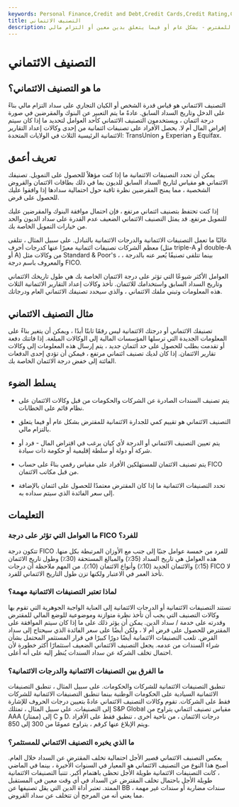 ```yaml
---
keywords: Personal Finance,Credit and Debt,Credit Cards,Credit Rating,Credit Score,Debt,Personal Loans
title: التصنيف الائتماني
description: التصنيف الائتماني هو تقييم الجدارة الائتمانية للمقترض - بشكل عام أو فيما يتعلق بدين معين أو التزام مالي.
---
```


# التصنيف الائتماني
## ما هو التصنيف الائتماني؟

التصنيف الائتماني هو قياس قدرة الشخص أو الكيان التجاري على سداد التزام مالي بناءً على الدخل وتاريخ السداد السابق. عادةً ما يتم التعبير عن البنوك والمقرضين في صورة درجة ائتمان ، ويستخدمون التصنيف الائتماني كأحد العوامل لتحديد ما إذا كان سيتم إقراض المال أم لا. يحصل الأفراد على تصنيفات ائتمانية من إحدى وكالات إعداد التقارير الائتمانية الرئيسية الثلاث في الولايات المتحدة: TransUnion و Experian و Equifax.

## تعريف أعمق

يمكن أن تحدد التصنيفات الائتمانية ما إذا كنت مؤهلاً للحصول على التمويل. تصنيفك الائتماني هو مقياس لتاريخ السداد السابق للديون بما في ذلك بطاقات الائتمان والقروض الشخصية ، مما يمنح المقرضين نظرة ثاقبة حول احتمالية سدادها إذا وافقوا عليك للحصول على قرض.

إذا كنت تحتفظ بتصنيف ائتماني مرتفع ، فإن احتمال موافقة البنوك والمقرضين عليك للتمويل مرتفع. قد يمثل التصنيف الائتماني الضعيف عدم القدرة على سداد الديون والحد من خيارات التمويل الخاصة بك.

غالبًا ما تعمل التصنيفات الائتمانية والدرجات الائتمانية بالتبادل. على سبيل المثال ، تتلقى معظم الشركات تصنيفات ائتمانية معبرًا عنها كدرجات أحرف (مثل triple-A أو double-A أو A) من وكالات مثل Standard & Poor's ، بينما تتلقى تصنيفًا يُعبر عنه بالدرجة ، والمعروف باسم درجة FICO.

العوامل الأكثر شيوعًا التي تؤثر على درجة الائتمان الخاصة بك هي طول تاريخك الائتماني وتاريخ السداد السابق واستخدامك للائتمان. تأخذ وكالات إعداد التقارير الائتمانية الثلاث هذه المعلومات وتبني ملفك الائتماني ، والذي سيحدد تصنيفك الائتماني العام ودرجاتك.

## مثال التصنيف الائتماني

تصنيفك الائتماني أو درجتك الائتمانية ليس رقمًا ثابتًا أبدًا ، ويمكن أن يتغير بناءً على المعلومات الجديدة التي ترسلها المؤسسات المالية إلى الوكالات المبلغة. إذا فاتتك دفعة أو تقدمت بطلب للحصول على حد ائتمان جديد ، يتم إرسال هذه المعلومات إلى وكالات تقارير الائتمان. إذا كان لديك تصنيف ائتماني مرتفع ، فيمكن أن تؤدي إحدى الدفعات الفائتة إلى خفض درجة الائتمان الخاصة بك.



## يسلط الضوء

- يتم تصنيف السندات الصادرة عن الشركات والحكومات من قبل وكالات الائتمان على نظام قائم على الخطابات.

- التصنيف الائتماني هو تقييم كمي للجدارة الائتمانية للمقترض بشكل عام أو فيما يتعلق بالتزام مالي.

- يتم تعيين التصنيف الائتماني أو الدرجة لأي كيان يرغب في اقتراض المال - فرد أو شركة أو دولة أو سلطة إقليمية أو حكومة ذات سيادة.

- يتم تصنيف الائتمان للمستهلكين الأفراد على مقياس رقمي بناءً على حساب FICO من قبل مكاتب الائتمان.

- تحدد التصنيفات الائتمانية ما إذا كان المقترض معتمدًا للحصول على ائتمان بالإضافة إلى سعر الفائدة الذي سيتم سداده به.

## التعليمات

### ما العوامل التي تؤثر على درجة FICO للفرد؟

تتكون درجة FICO للفرد من خمسة عوامل جنبًا إلى جنب مع الأوزان المرتبطة بكل منها. هذه العوامل هي تاريخ السداد (35٪) والمبالغ المستحقة (30٪) وطول تاريخ الائتمان (15٪) والائتمان الجديد (10٪) وأنواع الائتمان (10٪). من المهم ملاحظة أن درجات FICO لا تأخذ العمر في الاعتبار ولكنها تزن طول التاريخ الائتماني للفرد.

### لماذا تعتبر التصنيفات الائتمانية مهمة؟

تستند التصنيفات الائتمانية أو الدرجات الائتمانية إلى العناية الواجبة الجوهرية التي تقوم بها وكالات التصنيف التي يجب أن تأخذ نظرة متوازنة وموضوعية للوضع المالي للمقترض وقدرته على خدمة / سداد الدين. يمكن أن يؤثر ذلك على ما إذا كان سيتم الموافقة على المقترض للحصول على قرض أم لا ، ولكن أيضًا على سعر الفائدة الذي سيحتاج إلى سداد القرض. تلعب التصنيفات الائتمانية أيضًا دورًا كبيرًا في قرار المستثمر المحتمل بشأن شراء السندات من عدمه. يجعل التصنيف الائتماني الضعيف استثمارًا أكثر خطورة لأن احتمال تخلف الشركة عن سداد السندات يُنظر إليه على أنه أعلى.

### ما الفرق بين التصنيفات الائتمانية والدرجات الائتمانية؟

تنطبق التصنيفات الائتمانية للشركات والحكومات. على سبيل المثال ، تنطبق التصنيفات الائتمانية السيادية على الحكومات الوطنية بينما تنطبق التصنيفات الائتمانية للشركات فقط على الشركات. تقوم وكالات التصنيف الائتماني عادةً بتعيين درجات الحروف للإشارة إلى التصنيفات. على سبيل المثال ، تمتلك S&P Global مقياس تصنيف ائتماني يتراوح من AAA (ممتاز) إلى C و D. درجات الائتمان ، من ناحية أخرى ، تنطبق فقط على الأفراد ويتم الإبلاغ عنها كرقم ، يتراوح عمومًا من 300 إلى 850.

### ما الذي يخبره التصنيف الائتماني للمستثمر؟

يعكس التصنيف الائتماني قصير الأجل احتمالية تخلف المقترض عن السداد خلال العام. أصبح هذا النوع من التصنيف الائتماني هو المعيار في السنوات الأخيرة ، بينما في الماضي ، كانت التصنيفات الائتمانية طويلة الأجل تحظى باهتمام أكبر. تتنبأ التصنيفات الائتمانية طويلة الأجل باحتمال تخلف المقترض عن السداد في أي وقت معين في المستقبل الممتد. تعتبر أداة الدين التي يقل تصنيفها عن BB سندات مضاربة أو سندات غير مهمة ، مما يعني أنه من المرجح أن تتخلف عن سداد القروض.

